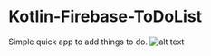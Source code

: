 # Kotlin-Firebase-ToDoList
Simple quick app to add things to do.
![alt text](https://i.postimg.cc/4Ns9Xf46/Captura.png)    
